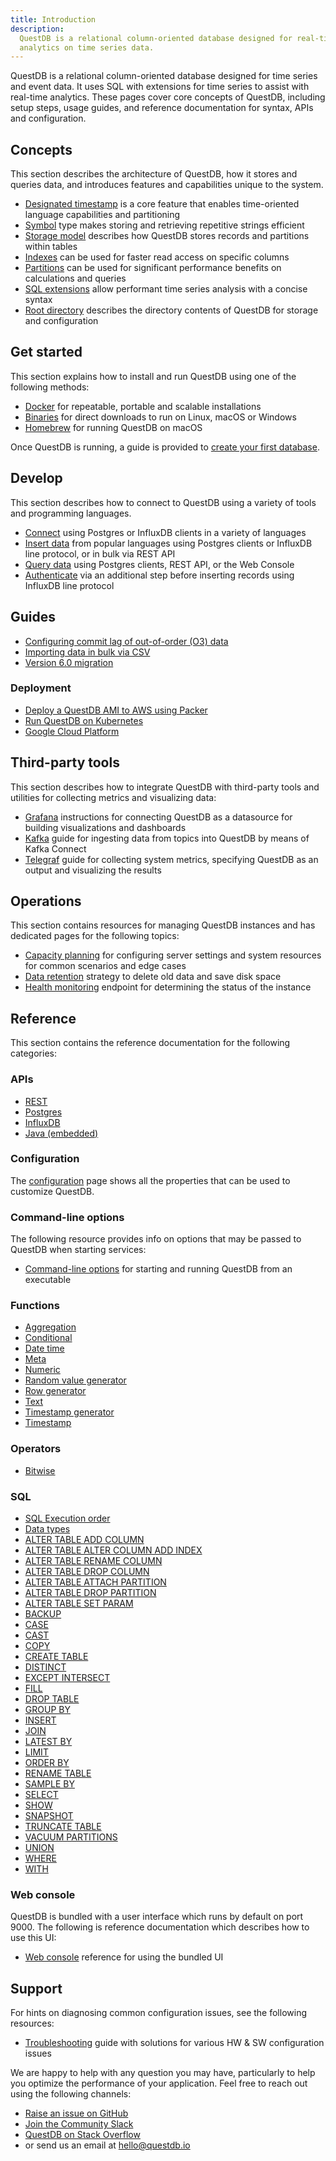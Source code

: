 ```yaml
---
title: Introduction
description:
  QuestDB is a relational column-oriented database designed for real-time
  analytics on time series data.
---
```


QuestDB is a relational column-oriented database designed for time series and
event data. It uses SQL with extensions for time series to assist with real-time
analytics. These pages cover core concepts of QuestDB, including setup steps,
usage guides, and reference documentation for syntax, APIs and configuration.

## Concepts

This section describes the architecture of QuestDB, how it stores and queries
data, and introduces features and capabilities unique to the system.

- [Designated timestamp](/docs/concept/designated-timestamp.md) is a core feature
  that enables time-oriented language capabilities and partitioning
- [Symbol](/docs/concept/symbol.md) type makes storing and retrieving repetitive
  strings efficient
- [Storage model](/docs/concept/storage-model.md) describes how QuestDB stores
  records and partitions within tables
- [Indexes](/docs/concept/indexes.md) can be used for faster read access on
  specific columns
- [Partitions](/docs/concept/partitions.md) can be used for significant
  performance benefits on calculations and queries
- [SQL extensions](/docs/concept/sql-extensions.md) allow performant time series
  analysis with a concise syntax
- [Root directory](/docs/concept/root-directory-structure.md) describes the
  directory contents of QuestDB for storage and configuration

## Get started

This section explains how to install and run QuestDB using one of the following
methods:

- [Docker](/docs/get-started/docker.md) for repeatable, portable and scalable
  installations
- [Binaries](/docs/get-started/binaries.md) for direct downloads to run on Linux,
  macOS or Windows
- [Homebrew](/docs/get-started/homebrew.md) for running QuestDB on macOS

Once QuestDB is running, a guide is provided to
[create your first database](/docs/get-started/first-database.md).

## Develop

This section describes how to connect to QuestDB using a variety of tools and
programming languages.

- [Connect](/docs/develop/connect.md) using Postgres or InfluxDB clients in a
  variety of languages
- [Insert data](/docs/develop/insert-data.md) from popular languages using
  Postgres clients or InfluxDB line protocol, or in bulk via REST API
- [Query data](/docs/develop/query-data.md) using Postgres clients, REST API, or
  the Web Console
- [Authenticate](/docs/develop/authenticate.md) via an additional step before
  inserting records using InfluxDB line protocol

## Guides

- [Configuring commit lag of out-of-order (O3) data](/docs/guides/out-of-order-commit-lag.md)
- [Importing data in bulk via CSV](/docs/guides/importing-data.md)
- [Version 6.0 migration](/docs/guides/v6-migration.md)

### Deployment

- [Deploy a QuestDB AMI to AWS using Packer](/docs/guides/aws-packer.md)
- [Run QuestDB on Kubernetes](/docs/guides/kubernetes.md)
- [Google Cloud Platform](/docs/guides/google-cloud-platform.md)

## Third-party tools

This section describes how to integrate QuestDB with third-party tools and
utilities for collecting metrics and visualizing data:

- [Grafana](/docs/third-party-tools/grafana.md) instructions for connecting
  QuestDB as a datasource for building visualizations and dashboards
- [Kafka](/docs/third-party-tools/kafka.md) guide for ingesting data from topics
  into QuestDB by means of Kafka Connect
- [Telegraf](/docs/third-party-tools/telegraf.md) guide for collecting system
  metrics, specifying QuestDB as an output and visualizing the results

## Operations

This section contains resources for managing QuestDB instances and has dedicated
pages for the following topics:

- [Capacity planning](/docs/operations/capacity-planning.md) for configuring
  server settings and system resources for common scenarios and edge cases
- [Data retention](/docs/operations/data-retention.md) strategy to delete old data
  and save disk space
- [Health monitoring](/docs/operations/health-monitoring.md) endpoint for
  determining the status of the instance

## Reference

This section contains the reference documentation for the following categories:

### APIs

- [REST](/docs/reference/api/rest.md)
- [Postgres](/docs/reference/api/postgres.md)
- [InfluxDB](/docs/reference/api/ilp/overview.md)
- [Java (embedded)](/docs/reference/api/java-embedded.md)

### Configuration

The [configuration](/docs/reference/configuration.md) page shows all the
properties that can be used to customize QuestDB.

### Command-line options

The following resource provides info on options that may be passed to QuestDB
when starting services:

- [Command-line options](/docs/reference/command-line-options.md) for starting and
  running QuestDB from an executable

### Functions

- [Aggregation](/docs/reference/function/aggregation.md)
- [Conditional](/docs/reference/function/conditional.md)
- [Date time](/docs/reference/function/date-time.md)
- [Meta](/docs/reference/function/meta.md)
- [Numeric](/docs/reference/function/numeric.md)
- [Random value generator](/docs/reference/function/random-value-generator.md)
- [Row generator](/docs/reference/function/row-generator.md)
- [Text](/docs/reference/function/text.md)
- [Timestamp generator](/docs/reference/function/timestamp-generator.md)
- [Timestamp](/docs/reference/function/timestamp.md)

### Operators

- [Bitwise](/docs/reference/operators/bitwise.md)

### SQL

- [SQL Execution order](/docs/reference/sql/datatypes.md)
- [Data types](/docs/reference/sql/datatypes.md)
- [ALTER TABLE ADD COLUMN](/docs/reference/sql/alter-table-add-column.md)
- [ALTER TABLE ALTER COLUMN ADD INDEX](/docs/reference/sql/alter-table-alter-column-add-index.md)
- [ALTER TABLE RENAME COLUMN](/docs/reference/sql/alter-table-rename-column.md)
- [ALTER TABLE DROP COLUMN](/docs/reference/sql/alter-table-drop-column.md)
- [ALTER TABLE ATTACH PARTITION](/docs/reference/sql/alter-table-attach-partition.md)
- [ALTER TABLE DROP PARTITION](/docs/reference/sql/alter-table-drop-partition.md)
- [ALTER TABLE SET PARAM](/docs/reference/sql/alter-table-set-param.md)
- [BACKUP](/docs/reference/sql/backup.md)
- [CASE](/docs/reference/sql/case.md)
- [CAST](/docs/reference/sql/cast.md)
- [COPY](/docs/reference/sql/copy.md)
- [CREATE TABLE](/docs/reference/sql/create-table.md)
- [DISTINCT](/docs/reference/sql/distinct.md)
- [EXCEPT INTERSECT](/docs/reference/sql/except-intersect.md)
- [FILL](/docs/reference/sql/fill.md)
- [DROP TABLE](/docs/reference/sql/drop.md)
- [GROUP BY](/docs/reference/sql/group-by.md)
- [INSERT](/docs/reference/sql/insert.md)
- [JOIN](/docs/reference/sql/join.md)
- [LATEST BY](/docs/reference/sql/latest-on.md)
- [LIMIT](/docs/reference/sql/limit.md)
- [ORDER BY](/docs/reference/sql/order-by.md)
- [RENAME TABLE](/docs/reference/sql/rename.md)
- [SAMPLE BY](/docs/reference/sql/sample-by.md)
- [SELECT](/docs/reference/sql/select.md)
- [SHOW](/docs/reference/sql/show.md)
- [SNAPSHOT](/docs/reference/sql/snapshot.md)
- [TRUNCATE TABLE](/docs/reference/sql/truncate.md)
- [VACUUM PARTITIONS](/docs/reference/sql/vacuum-partitions.md)
- [UNION](/docs/reference/sql/union.md)
- [WHERE](/docs/reference/sql/where.md)
- [WITH](/docs/reference/sql/with.md)

### Web console

QuestDB is bundled with a user interface which runs by default on port 9000. The
following is reference documentation which describes how to use this UI:

- [Web console](/docs/reference/web-console.md) reference for using the bundled UI

## Support

For hints on diagnosing common configuration issues, see the following
resources:

- [Troubleshooting](/docs/faq/troubleshooting.md) guide with solutions for various
  HW & SW configuration issues

We are happy to help with any question you may have, particularly to help you
optimize the performance of your application. Feel free to reach out using the
following channels:

- [Raise an issue on GitHub]({@githubUrl@}/issues)
- [Join the Community Slack]({@slackUrl@})
- [QuestDB on Stack Overflow]({@stackoverflowUrl@})
- or send us an email at [hello@questdb.io](mailto:hello@questdb.io)
